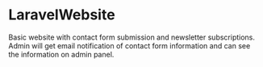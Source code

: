 # LaravelWebsite
Basic website with contact form submission and newsletter subscriptions. Admin will get email notification of contact form information and can see the information on admin panel.
